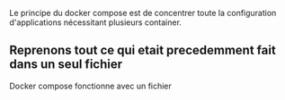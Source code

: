Le principe du docker compose est de concentrer toute la configuration d'applications nécessitant plusieurs container.

## Reprenons tout ce qui etait precedemment fait dans un seul fichier

Docker compose fonctionne avec un fichier 